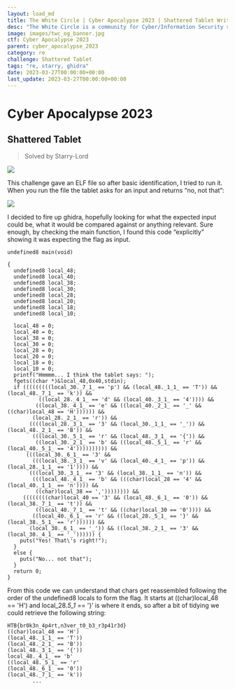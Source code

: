 ```yaml
---
layout: load_md
title: The White Circle | Cyber Apocalypse 2023 | Shattered Tablet Writeup
desc: "The White Circle is a community for Cyber/Information Security students, enthusiasts and professionals. You can discuss anything related to Security, share your knowledge with others, get help when you need it and proceed further in your journey with amazing people from all over the world."
image: images/twc_og_banner.jpg
ctf: Cyber Apocalypse 2023
parent: cyber_apocalypse_2023
category: re
challenge: Shattered Tablet
tags: "re, starry, ghidra"
date: 2023-03-27T00:00:00+00:00
last_update: 2023-03-27T00:00:00+00:00
---
```


<h1 class="heading card-title white-text">Cyber Apocalypse 2023</h1>

## Shattered Tablet
> Solved by Starry-Lord


![](https://i.imgur.com/oPaxFQs.png)


This challenge gave an ELF file so after basic identification, I tried to run it. When you run the file the tablet asks for an input and returns “no, not that”:

![](https://i.imgur.com/elH0lhM.png)


I decided to fire up ghidra, hopefully looking for what the expected input could be, what it would be compared against or anything relevant. Sure enough, by checking the main function, I found this code “explicitly” showing it was expecting the flag as input.


    undefined8 main(void)
    
    {
      undefined8 local_48;
      undefined8 local_40;
      undefined8 local_38;
      undefined8 local_30;
      undefined8 local_28;
      undefined8 local_20;
      undefined8 local_18;
      undefined8 local_10;
      
      local_48 = 0;
      local_40 = 0;
      local_38 = 0;
      local_30 = 0;
      local_28 = 0;
      local_20 = 0;
      local_18 = 0;
      local_10 = 0;
      printf("Hmmmm... I think the tablet says: ");
      fgets((char *)&local_48,0x40,stdin);
      if (((((((((local_30._7_1_ == 'p') && (local_48._1_1_ == 'T')) && (local_48._7_1_ == 'k')) &&
              ((local_28._4_1_ == 'd' && (local_40._3_1_ == '4')))) &&
             ((local_38._4_1_ == 'e' && ((local_40._2_1_ == '_' && ((char)local_48 == 'H')))))) &&
            (local_28._2_1_ == 'r')) &&
           ((((local_28._3_1_ == '3' && (local_30._1_1_ == '_')) && (local_48._2_1_ == 'B')) &&
            (((local_30._5_1_ == 'r' && (local_48._3_1_ == '{')) &&
             ((local_30._2_1_ == 'b' && ((local_48._5_1_ == 'r' && (local_40._5_1_ == '4')))))))))) &&
          (((local_30._6_1_ == '3' &&
            (((local_38._3_1_ == 'v' && (local_40._4_1_ == 'p')) && (local_28._1_1_ == '1')))) &&
           (((local_30._3_1_ == '3' && (local_38._1_1_ == 'n')) &&
            (((local_48._4_1_ == 'b' && (((char)local_28 == '4' && (local_40._1_1_ == 'n')))) &&
             ((char)local_38 == ',')))))))) &&
         ((((((((char)local_40 == '3' && (local_48._6_1_ == '0')) && (local_38._7_1_ == 't')) &&
             ((local_40._7_1_ == 't' && ((char)local_30 == '0')))) &&
            ((local_40._6_1_ == 'r' && ((local_28._5_1_ == '}' && (local_38._5_1_ == 'r')))))) &&
           (local_38._6_1_ == '_')) && ((local_38._2_1_ == '3' && (local_30._4_1_ == '_')))))) {
        puts("Yes! That\'s right!");
      }
      else {
        puts("No... not that");
      }
      return 0;
    }

From this code we can understand that chars get reassembled following the order of the undefined8 locals to form the flag. It starts at ((char)local_48 == 'H') and local_28._5_1_ == '}’ is where it ends, so after a bit of tidying we could retrieve the following string:


    HTB{br0k3n_4p4rt,n3ver_t0_b3_r3p41r3d}
    ((char)local_48 == 'H')
    (local_48._1_1_ == 'T'))
    (local_48._2_1_ == 'B'))
    (local_48._3_1_ == '{'))
    local_48._4_1_ == 'b'
    ((local_48._5_1_ == 'r'
    (local_48._6_1_ == '0'))
    (local_48._7_1_ == 'k'))
            ...


